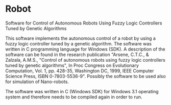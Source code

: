 # Robot
Software for Control of Autonomous Robots Using Fuzzy Logic Controllers Tuned by Genetic Algorithms

This software implements the autonomous control of a robot by using a fuzzy logic controller tuned by a genetic algorithm.  The software was written in C programming language for Windows (SDK).   A description of the software can be found in the research publication "Arsene, C.T.C., & Zalzala, A.M.S., "Control of autonomous robots using fuzzy logic controllers tuned by genetic algorithms", In Proc Congress on Evolutionary Computation, Vol. 1, pp. 428-35, Washington DC, 1999, IEEE Computer Science Press, ISBN 0-7803-5536-9".    Possibly the software to be used also for simulation of Nano-robots.

The software was written in C (Windows SDK) for Windows 3.1 operating system and therefore needs to be compiled again in order to run. 
